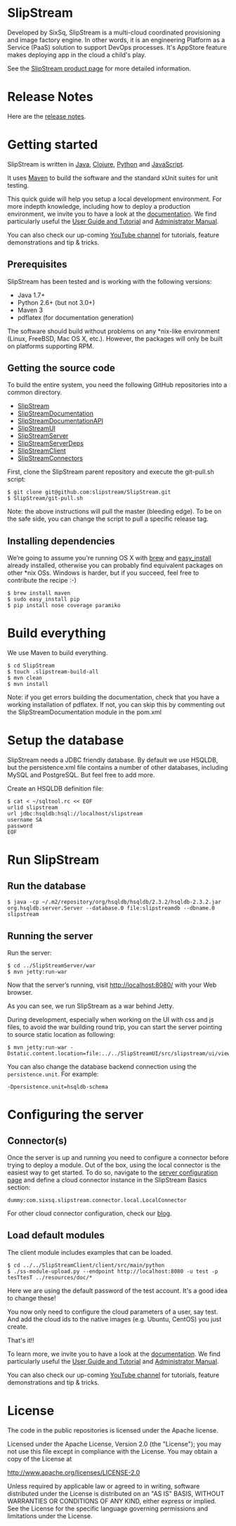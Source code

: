 # SlipStream

Developed by SixSq, SlipStream is a multi-cloud coordinated
provisioning and image factory engine. In other words, it is an
engineering Platform as a Service (PaaS) solution to support
DevOps processes. It's AppStore feature makes deploying app
in the cloud a child's play.

See the [SlipStream product page]( http://sixsq.com/products/slipstream.html)
for more detailed information.


# Release Notes

Here are the [release notes](/release-notes.md).

# Getting started 

SlipStream is written in [Java], [Clojure], [Python] and [JavaScript].

It uses [Maven] to build the software and the standard xUnit
suites for unit testing.

[Java]: https://www.java.com
[Clojure]: http://clojure.org
[Python]: https://www.python.org
[JavaScript]: https://developer.mozilla.org/en-US/docs/Web/JavaScript
[Maven]: https://maven.apache.org/

This quick guide will help you setup a local development environment. For
more indepth knowledge, including how to deploy a production environment,
we invite you to have a look at the
[documentation](https://slipstream.sixsq.com/documentation).
We find particularly useful the [User Guide and Tutorial](https://slipstream.sixsq.com/html/tutorial.html)
and [Administrator Manual](https://slipstream.sixsq.com/html/administrator-manual.html).

You can also check our up-coming [YouTube channel](https://www.youtube.com/channel/UCGYw3n7c-QsDtsVH32By1-g
) for tutorials, feature demonstrations and tip & tricks.

## Prerequisites

SlipStream has been tested and is working with the following versions:

* Java 1.7+
* Python 2.6+ (but not 3.0+)
* Maven 3
* pdflatex (for documentation generation)

The software should build without problems on any *nix-like
environment (Linux, FreeBSD, Mac OS X, etc.).  However, the packages
will only be built on platforms supporting RPM.


## Getting the source code

To build the entire system, you need the following GitHub repositories
into a common directory.

* [SlipStream](https://github.com/slipstream/SlipStream) 
* [SlipStreamDocumentation](https://github.com/slipstream/SlipStreamDocumentation)
* [SlipStreamDocumentationAPI](https://github.com/slipstream/SlipStreamDocumentationAPI)
* [SlipStreamUI](https://github.com/slipstream/SlipStreamUI)
* [SlipStreamServer](https://github.com/slipstream/SlipStreamServer)
* [SlipStreamServerDeps](https://github.com/slipstream/SlipStreamServerDeps)
* [SlipStreamClient](https://github.com/slipstream/SlipStreamClient)
* [SlipStreamConnectors](https://github.com/slipstream/SlipStreamConnectors)

First, clone the SlipStream parent repository and execute the git-pull.sh
script:
```
$ git clone git@github.com:slipstream/SlipStream.git
$ SlipStream/git-pull.sh
```

Note: the above instructions will pull the master (bleeding edge). To be on the safe
side, you can change the script to pull a specific release tag.

## Installing dependencies

We’re going to assume you're running OS X with [brew] and [easy_install] already installed, otherwise you can probably find equivalent packages on other *nix OSs. Windows is harder, but if you succeed, feel free to contribute the recipe :-)

```
$ brew install maven
$ sudo easy_install pip
$ pip install nose coverage paramiko
```

[brew]: http://brew.sh/
[easy_install]: http://python-distribute.org/distribute_setup.py

# Build everything

We use Maven to build everything.

```
$ cd SlipStream
$ touch .slipstream-build-all
$ mvn clean
$ mvn install
```

Note: if you get errors building the documentation, check that you have a working
installation of pdflatex.  If not, you can skip this by commenting out the SlipStreamDocumentation
module in the pom.xml

# Setup the database

SlipStream needs a JDBC friendly database. By default we use HSQLDB, but the persistence.xml file
contains a number of other databases, including MySQL and PostgreSQL. But feel free to add more.

Create an HSQLDB definition file:

```
$ cat < ~/sqltool.rc << EOF
urlid slipstream
url jdbc:hsqldb:hsql://localhost/slipstream
username SA
password
EOF
```

# Run SlipStream

## Run the database

```
$ java -cp ~/.m2/repository/org/hsqldb/hsqldb/2.3.2/hsqldb-2.3.2.jar org.hsqldb.server.Server --database.0 file:slipstreamdb --dbname.0 slipstream
```

## Running the server

Run the server:

```
$ cd ../SlipStreamServer/war
$ mvn jetty:run-war
```

Now that the server’s running, visit
[http://localhost:8080/](http://localhost:8080/) with your Web browser.

As you can see, we run SlipStream as a war behind Jetty.

During development, especially when working on the UI with css and js files,
to avoid the war building round trip, you can start the server pointing to
source static location as following:

```
$ mvn jetty:run-war -Dstatic.content.location=file:../../SlipStreamUI/src/slipstream/ui/views 
```

You can also change the database backend connection using the `persistence.unit`. For
example:

```
-Dpersistence.unit=hsqldb-schema
```

# Configuring the server

## Connector(s)

Once the server is up and running you need to configure a connector before
trying to deploy a module. Out of the box, using the local connector
is the easiest way to get started. To do so, navigate to the
[server configuration page](http://localhost:8080/configuration) and
define a cloud connector instance in the SlipStream Basics section:

```
dummy:com.sixsq.slipstream.connector.local.LocalConnector
```

For other cloud connector configuration, check our [blog](http://sixsq.com/blog/index.html).

## Load default modules

The client module includes examples that can be loaded.

```
$ cd ../../SlipStreamClient/client/src/main/python
$ ./ss-module-upload.py --endpoint http://localhost:8080 -u test -p tesTtesT ../resources/doc/*
```

Here we are using the default password of the test account. It's a good idea to change
these!

You now only need to configure the cloud parameters of a user, say test. And
add the cloud ids to the native images (e.g. Ubuntu, CentOS) you just create.

That's it!!

To learn more, we invite you to have a look at the
[documentation](https://slipstream.sixsq.com/documentation).
We find particularly useful the [User Guide and Tutorial](https://slipstream.sixsq.com/html/tutorial.html)
and [Administrator Manual](https://slipstream.sixsq.com/html/administrator-manual.html).

You can also check our up-coming [YouTube channel](https://www.youtube.com/channel/UCGYw3n7c-QsDtsVH32By1-g
) for tutorials, feature demonstrations and tip & tricks.


# License

The code in the public repositories is licensed under the Apache
license.

Licensed under the Apache License, Version 2.0 (the "License"); you
may not use this file except in compliance with the License.  You may
obtain a copy of the License at

http://www.apache.org/licenses/LICENSE-2.0

Unless required by applicable law or agreed to in writing, software
distributed under the License is distributed on an "AS IS" BASIS,
WITHOUT WARRANTIES OR CONDITIONS OF ANY KIND, either express or
implied.  See the License for the specific language governing
permissions and limitations under the License.
